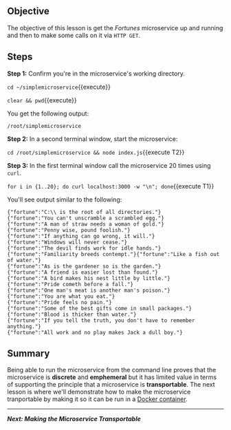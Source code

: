 ## Objective
The objective of this lesson is get the *Fortunes* microservice up and running and then to make some calls on it via `HTTP GET`.

## Steps

**Step 1:** Confirm you're in the microservice's working directory.

`cd ~/simplemicroservice`{{execute}}

`clear && pwd`{{execute}}

You get the following output:

`/root/simplemicroservice`

**Step 2:** In a second terminal window, start the microservice:

`cd /root/simplemicroservice && node index.js`{{execute T2}}


**Step 3:** In the first terminal window call the microservice 20 times using `curl`.

`for i in {1..20}; do curl localhost:3000 -w "\n"; done`{{execute T1}}

You'll see output similar to the following:

```
{"fortune":"C:\\ is the root of all directories."}
{"fortune":"You can't unscramble a scrambled egg."}
{"fortune":"A man of straw needs a woman of gold."}
{"fortune":"Penny wise, pound foolish."}
{"fortune":"If anything can go wrong, it will."}
{"fortune":"Windows will never cease."}
{"fortune":"The devil finds work for idle hands."}
{"fortune":"Familiarity breeds contempt."}{"fortune":"Like a fish out of water."}
{"fortune":"As is the gardener so is the garden."}
{"fortune":"A friend is easier lost than found."}
{"fortune":"A bird makes his nest little by little."}
{"fortune":"Pride cometh before a fall."}
{"fortune":"One man's meat is another man's poison."}
{"fortune":"You are what you eat."}
{"fortune":"Pride feels no pain."}
{"fortune":"Some of the best gifts come in small packages."}
{"fortune":"Blood is thicker than water."}
{"fortune":"If you tell the truth, you don't have to remember anything."}
{"fortune":"All work and no play makes Jack a dull boy."}

```

## Summary

Being able to run the microservice from the command line proves that the microservice is **discrete** and **emphemeral** but it has limited value in terms of supporting the  principle that a microservice is **transportable**. The next lesson is where we'll demonstrate how to make the microservice tranportable by making it so it can be run in a [Docker container](https://en.wikipedia.org/wiki/Docker_%28software%29).

---

***Next: Making the Microservice Transportable***
